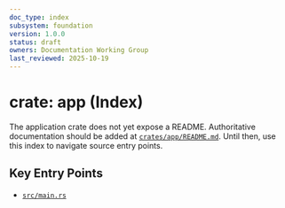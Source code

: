 ```yaml
---
doc_type: index
subsystem: foundation
version: 1.0.0
status: draft
owners: Documentation Working Group
last_reviewed: 2025-10-19
---
```


# crate: app (Index)

The application crate does not yet expose a README. Authoritative documentation should be added at [`crates/app/README.md`](../../../crates/app/README.md). Until then, use this index to navigate source entry points.

## Key Entry Points

- [`src/main.rs`](../../../crates/app/src/main.rs)
